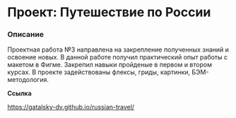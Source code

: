 # Проект: Путешествие по России

### Описание

Проектная работа №3 направлена на закрепление полученных знаний и освоение новых. 
В данной работе получил практический опыт работы с макетом в Фигме. Закрепил навыки пройденые в первом и втором курсах. 
В проекте задействованы флексы, гриды, картинки, БЭМ-методология.

**Ссылка**

https://gatalsky-dv.github.io/russian-travel/
